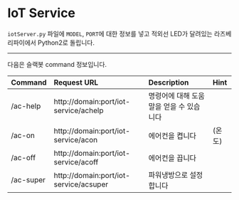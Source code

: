 # IoT Service

<!-- ##설명 -->

`iotServer.py` 파일에 `MODEL`, `PORT`에 대한 정보를 넣고 적외선 LED가 달려있는 라즈베리파이에서 Python2로 돌립니다.



- - -
다음은 슬랙봇 command 정보입니다.

| Command | Request URL | Description | Hint |
| :------ | :---------- | :---------- | :--- |
| /ac-help| http://domain:port/iot-service/achelp | 명령어에 대해 도움말을 얻을 수 있습니다 | |
| /ac-on| http://domain:port/iot-service/acon | 에어컨을 켭니다 | (온도) |
| /ac-off| http://domain:port/iot-service/acoff | 에어컨을 끕니다 | |
| /ac-super| http://domain:port/iot-service/acsuper  | 파워냉방으로 설정합니다 | |
